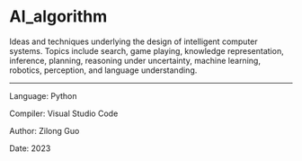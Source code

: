 # AI_algorithm
Ideas and techniques underlying the design of intelligent computer systems. Topics include search, game playing, knowledge representation, inference, planning, reasoning under uncertainty, machine learning, robotics, perception, and language understanding.

---

Language: Python

Compiler: Visual Studio Code

Author: Zilong Guo

Date: 2023
